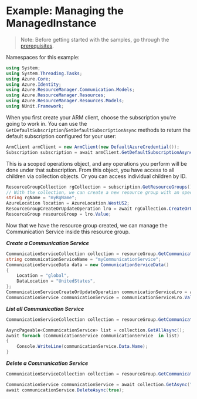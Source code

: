 # Example: Managing the ManagedInstance

>Note: Before getting started with the samples, go through the [prerequisites](https://github.com/Azure/azure-sdk-for-net/tree/main/sdk/resourcemanager/Azure.ResourceManager#prerequisites).

Namespaces for this example:
```C# Snippet:Manage_CommunicationService_Namespaces
using System;
using System.Threading.Tasks;
using Azure.Core;
using Azure.Identity;
using Azure.ResourceManager.Communication.Models;
using Azure.ResourceManager.Resources;
using Azure.ResourceManager.Resources.Models;
using NUnit.Framework;
```

When you first create your ARM client, choose the subscription you're going to work in. You can use the `GetDefaultSubscription`/`GetDefaultSubscriptionAsync` methods to return the default subscription configured for your user:

```C# Snippet:Readme_DefaultSubscription
ArmClient armClient = new ArmClient(new DefaultAzureCredential());
Subscription subscription = await armClient.GetDefaultSubscriptionAsync();
```

This is a scoped operations object, and any operations you perform will be done under that subscription. From this object, you have access to all children via collection objects. Or you can access individual children by ID.

```C# Snippet:Readme_GetResourceGroupCollection
ResourceGroupCollection rgCollection = subscription.GetResourceGroups();
// With the collection, we can create a new resource group with an specific name
string rgName = "myRgName";
AzureLocation location = AzureLocation.WestUS2;
ResourceGroupCreateOrUpdateOperation lro = await rgCollection.CreateOrUpdateAsync(true,rgName, new ResourceGroupData(location));
ResourceGroup resourceGroup = lro.Value;
```

Now that we have the resource group created, we can manage the Communication Service inside this resource group.

***Create a Communication Service***

```C# Snippet:Managing_CommunicationService_CreateAnApplicationDefinition
CommunicationServiceCollection collection = resourceGroup.GetCommunicationServices();
string communicationServiceName = "myCommunicationService";
CommunicationServiceData data = new CommunicationServiceData()
{
    Location = "global",
    DataLocation = "UnitedStates",
};
CommunicationServiceCreateOrUpdateOperation communicationServiceLro = await collection.CreateOrUpdateAsync(true, communicationServiceName, data);
CommunicationService communicationService = communicationServiceLro.Value;
```

***List all Communication Service***

```C# Snippet:Managing_CommunicationService_ListAllCommunicationService
CommunicationServiceCollection collection = resourceGroup.GetCommunicationServices();

AsyncPageable<CommunicationService> list = collection.GetAllAsync();
await foreach (CommunicationService communicationService  in list)
{
    Console.WriteLine(communicationService.Data.Name);
}
```

***Delete a Communication Service***

```C# Snippet:Managing_CommunicationService_DeleteAnApplicationDefinition
CommunicationServiceCollection collection = resourceGroup.GetCommunicationServices();

CommunicationService communicationService = await collection.GetAsync("myCommunicationService");
await communicationService.DeleteAsync(true);
```
